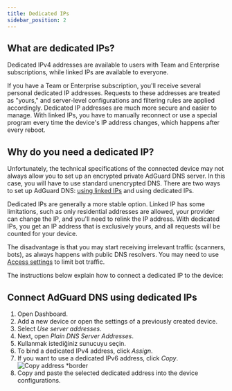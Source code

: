 ```yaml
---
title: Dedicated IPs
sidebar_position: 2
---
```


## What are dedicated IPs?

Dedicated IPv4 addresses are available to users with Team and Enterprise subscriptions, while linked IPs are available to everyone.

If you have a Team or Enterprise subscription, you'll receive several personal dedicated IP addresses. Requests to these addresses are treated as "yours," and server-level configurations and filtering rules are applied accordingly. Dedicated IP addresses are much more secure and easier to manage. With linked IPs, you have to manually reconnect or use a special program every time the device's IP address changes, which happens after every reboot.

## Why do you need a dedicated IP?

Unfortunately, the technical specifications of the connected device may not always allow you to set up an encrypted private AdGuard DNS server. In this case, you will have to use standard unencrypted DNS. There are two ways to set up AdGuard DNS: [using linked IPs](/private-dns/connect-devices/other-options/linked-ip.md) and using dedicated IPs.

Dedicated IPs are generally a more stable option. Linked IP has some limitations, such as only residential addresses are allowed, your provider can change the IP, and you'll need to relink the IP address. With dedicated IPs, you get an IP address that is exclusively yours, and all requests will be counted for your device.

The disadvantage is that you may start receiving irrelevant traffic (scanners, bots), as always happens with public DNS resolvers. You may need to use [Access settings](/private-dns/server-and-settings/access.md) to limit bot traffic.

The instructions below explain how to connect a dedicated IP to the device:

## Connect AdGuard DNS using dedicated IPs

1. Open Dashboard.
2. Add a new device or open the settings of a previously created device.
3. Select _Use server addresses_.
4. Next, open _Plain DNS Server Addresses_.
5. Kullanmak istediğiniz sunucuyu seçin.
6. To bind a dedicated IPv4 address, click _Assign_.
7. If you want to use a dedicated IPv6 address, click _Copy_.
   ![Copy address \*border](https://cdn.adtidy.org/content/kb/dns/private/new_dns/connect/dedicated_step7.png)
8. Copy and paste the selected dedicated address into the device configurations.
